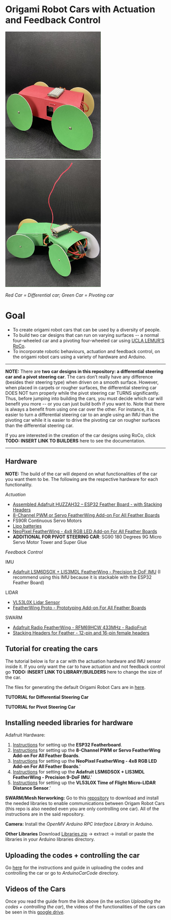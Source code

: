 # Origami Robot Cars with Actuation and Feedback Control

<img src="RoCoOrigamiRobotCars/differentialcar.jpg"  width="300" height="400">
<img src="RoCoOrigamiRobotCars/pivoitngcar.jpg"  width="300" height="400">

_Red Car = Differential car; Green Car = Pivoting car_

# Goal
- To create origami robot cars that can be used by a diversity of people. 
- To build two car designs that can run on varying surfaces -- a normal four-wheeled car and a pivoting four-wheeled car using [UCLA LEMUR’S RoCo](https://git.uclalemur.com/roco/rocolib).
- To incorporate robotic behaviours, actuation and feedback control, on the origami robot cars using a variety of hardware and Arduino.
<!-- blank line -->
----
<!-- blank line -->
**NOTE:** There are **two car designs in this repository: a differential steering car and a pivot steering car**. The cars don’t really have any difference (besides their steering type) when driven on a smooth surface. However, when placed in carpets or rougher surfaces, the differential steering car DOES NOT turn properly while the pivot steering car TURNS significantly. Thus, before jumping into building the cars, you must decide which car will benefit you more -- or you can just build both if you want to. Note that there is always a benefit from using one car over the other. For instance, it is easier to turn a differential steering car to an angle using an IMU than the pivoting car while it is easier to drive the pivoting car on rougher surfaces than the differential steering car.

If you are interested in the creation of the car designs using RoCo, click **TODO: INSERT LINK TO BUILDERS** here to see the documentation.
<!-- blank line -->
----
<!-- blank line -->
## Hardware
**NOTE:** The build of the car will depend on what functionalities of the car you want them to be. The following are the respective hardware for each functionality.

_Actuation_
- [Assembled Adafruit HUZZAH32 – ESP32 Feather Board - with Stacking Headers](https://www.adafruit.com/product/3619) 
- [8-Channel PWM or Servo FeatherWing Add-on For All Feather Boards](https://www.adafruit.com/product/2928)
- FS90R Continuous Servo Motors
- [Lipo batteries](https://www.amazon.com/Crazepony-Battery-PowerWhoop-Connector-Inductrix/dp/B07L9SHHFX/?_encoding=UTF8&pd_rd_w=7JfxW&pf_rd_p=205b21f0-8557-4ea8-a863-e58f77379cf8&pf_rd_r=JEQX8C0JQKHZC3YKTFGG&pd_rd_r=e30cfbcb-193d-43bf-be71-03e3e5a52767&pd_rd_wg=r5UnO&ref_=pd_gw_ci_mcx_mr_hp_atf_m) 
- [NeoPixel FeatherWing - 4x8 RGB LED Add-on For All Feather Boards](https://www.adafruit.com/product/2945)
- **ADDITIONAL FOR PIVOT STEERING CAR**: SG90 180 Degrees 9G Micro Servo Motor Tower and Super Glue

_Feedback Control_

IMU
- [Adafruit LSM6DSOX + LIS3MDL FeatherWing - Precision 9-DoF IMU](https://www.adafruit.com/product/4565) (I recommend using this IMU because it is stackable with the ESP32 Feather Board)

LIDAR
- [VL53L0X Lidar Sensor](https://www.amazon.com/Onyehn-VL53L0X-Breakout-GY-VL53L0XV2-Distance/dp/B07Q5Y3G4C/ref=sr_1_3?dchild=1&keywords=vl53l0x&qid=1630037809&s=electronics&sr=1-3)
- [FeatherWing Proto - Prototyping Add-on For All Feather Boards](https://www.adafruit.com/product/2884)

SWARM
- [Adafruit Radio FeatherWing - RFM69HCW 433MHz - RadioFruit](https://www.adafruit.com/product/3230)
- [Stacking Headers for Feather - 12-pin and 16-pin female headers](https://www.adafruit.com/product/2830) 

## Tutorial for creating the cars

The tutorial below is for a car with the actuation hardware and IMU sensor inside it. If you only want the car to have actuation and not feedback control go **TODO: INSERT LINK TO LIBRARY/BUILDERS** here to change the size of the car.

The files for generating the default Origami Robot Cars are in [here](https://git.uclalemur.com/arnhold/feedback-controlled-cars/-/tree/main/RoCoOrigamiRobotCars).

**TUTORIAL for Differential Steering Car**

**TUTORIAL for Pivot Steering Car** 

## Installing needed libraries for hardware

Adafruit Hardware:
1. [Instructions](https://learn.adafruit.com/adafruit-huzzah32-esp32-feather/using-with-arduino-ide) for setting up the **ESP32 Featherboard**.
2. [Instructions](https://learn.adafruit.com/adafruit-8-channel-pwm-or-servo-featherwing/using-the-adafruit-library) for setting up the **8-Channel PWM or Servo FeatherWing Add-on For All Feather Boards**.
3. [Instructions](https://learn.adafruit.com/adafruit-neopixel-uberguide/arduino-library-installation) for setting up the **NeoPixel FeatherWing - 4x8 RGB LED Add-on For All Feather Boards**.'
4. [Instructions](https://learn.adafruit.com/how-to-fuse-motion-sensor-data-into-ahrs-orientation-euler-quaternions/calibration-pre-check) for setting up the **Adafruit LSM6DSOX + LIS3MDL FeatherWing - Precision 9-DoF IMU**.'
5. [Instructions](https://learn.adafruit.com/adafruit-vl53l0x-micro-lidar-distance-sensor-breakout/arduino-code) for setting up the **VL53L0X Time of Flight Micro-LIDAR Distance Sensor**.'

**SWARM/Mesh Nerworking:**
Go to this [repository](https://git.uclalemur.com/arnhold/espmeshnetworking/-/tree/master/MeshCode) to download and install the needed libraries to enable communications between Origam Robot Cars (this repo is also needed even you are only controlling one car). All of the instructions are in the said repository.

**Camera:**
Install the _OpenMV Arduino RPC Interface Library_ in Arduino.

**Other Libraries**
Download [Libraries.zip](https://git.uclalemur.com/arnhold/feedback-controlled-cars/-/tree/main/Libraries) -> extract -> install or paste the libraries in your Arduino libraries directory.

## Uploading the codes + controlling the car

Go [here](https://git.uclalemur.com/arnhold/feedback-controlled-cars/-/tree/main/ArduinoCarCode) for the instructions and guide in uploading the codes and controlling the car or go to _ArduinoCarCode_ directory.

## Videos of the Cars
Once you read the guide from the link above (in the section _Uploading the codes + controlling the car_), the videos of the functionalities of the cars can be seen in this [google drive](https://drive.google.com/drive/folders/1-jRa_ZuXAgKMxjYW3UdKy5mry3GdDi6D?usp=sharing).
